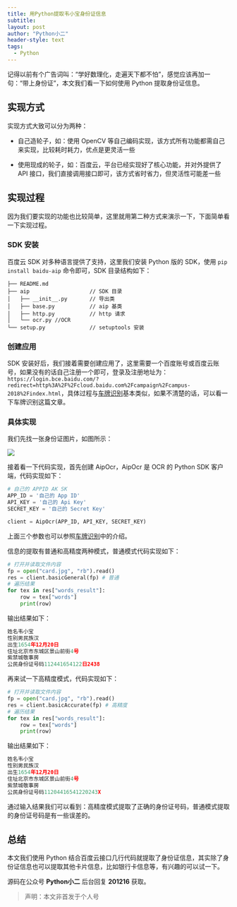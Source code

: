 ```yaml
---
title: 用Python提取韦小宝身份证信息
subtitle: 
layout: post
author: "Python小二"
header-style: text
tags:
  - Python
---
```


记得以前有个广告词叫：“学好数理化，走遍天下都不怕”，感觉应该再加一句：“带上身份证”，本文我们看一下如何使用 Python 提取身份证信息。

<!--more-->

## 实现方式

实现方式大致可以分为两种：

* 自己造轮子，如：使用 OpenCV 等自己编码实现，该方式所有功能都需自己来实现，比较耗时耗力，优点是更灵活一些

* 使用现成的轮子，如：百度云，平台已经实现好了核心功能，并对外提供了 API 接口，我们直接调用接口即可，该方式省时省力，但灵活性可能差一些

## 实现过程

因为我们要实现的功能也比较简单，这里就用第二种方式来演示一下，下面简单看一下实现过程。

### SDK 安装

百度云 SDK 对多种语言提供了支持，这里我们安装 Python 版的 SDK，使用 `pip install baidu-aip` 命令即可，SDK 目录结构如下：

```
├── README.md
├── aip                   // SDK 目录
│   ├── __init__.py       // 导出类
│   ├── base.py           // aip 基类
│   ├── http.py           // http 请求
│   └── ocr.py //OCR
└── setup.py              // setuptools 安装
```

### 创建应用

SDK 安装好后，我们接着需要创建应用了，这里需要一个百度账号或百度云账号，如果没有的话自己注册一个即可，登录及注册地址为：`https://login.bce.baidu.com/?redirect=http%3A%2F%2Fcloud.baidu.com%2Fcampaign%2Fcampus-2018%2Findex.html`，具体过程与[车牌识别](https://pythontalk.cn/2020/04/22/license-plate)基本类似，如果不清楚的话，可以看一下车牌识别这篇文章。

### 具体实现

我们先找一张身份证图片，如图所示：

![](http://pythontalk.cn/img/2020/12/16/1.jpg)

接着看一下代码实现，首先创建 AipOcr，AipOcr 是 OCR 的 Python SDK 客户端，代码实现如下：

```python
# 自己的 APPID AK SK
APP_ID = '自己的 App ID'
API_KEY = '自己的 Api Key'
SECRET_KEY = '自己的 Secret Key'

client = AipOcr(APP_ID, API_KEY, SECRET_KEY)
```

上面三个参数也可以参照[车牌识别](https://pythontalk.cn/2020/04/22/license-plate)中的介绍。

信息的提取有普通和高精度两种模式，普通模式代码实现如下：

```python
# 打开并读取文件内容
fp = open("card.jpg", "rb").read()
res = client.basicGeneral(fp) # 普通
# 遍历结果
for tex in res["words_result"]:
    row = tex["words"]
    print(row)
```

输出结果如下：

```python
姓名韦小宝
性别男民族汉
出生1654年12月20日
住址北京市东城区景山前街4号
紫禁城敬事房
公民身份证号码112441654122日2438
```

再来试一下高精度模式，代码实现如下：

```python
# 打开并读取文件内容
fp = open("card.jpg", "rb").read()
res = client.basicAccurate(fp) # 高精度
# 遍历结果
for tex in res["words_result"]:
    row = tex["words"]
    print(row)
```

输出结果如下：

```python
姓名韦小宝
性别男民族汉
出生1654年12月20日
住址北京市东城区景山前街4号
紫禁城敬事房
公民身份证号码11204416541220243X
```

通过输入结果我们可以看到：高精度模式提取了正确的身份证号码，普通模式提取的身份证号码是有一些误差的。

## 总结

本文我们使用 Python 结合百度云接口几行代码就提取了身份证信息，其实除了身份证信息也可以提取其他卡片信息，比如银行卡信息等，有兴趣的可以试一下。

源码在公众号 **Python小二** 后台回复 **201216** 获取。

>声明：本文非首发于个人号